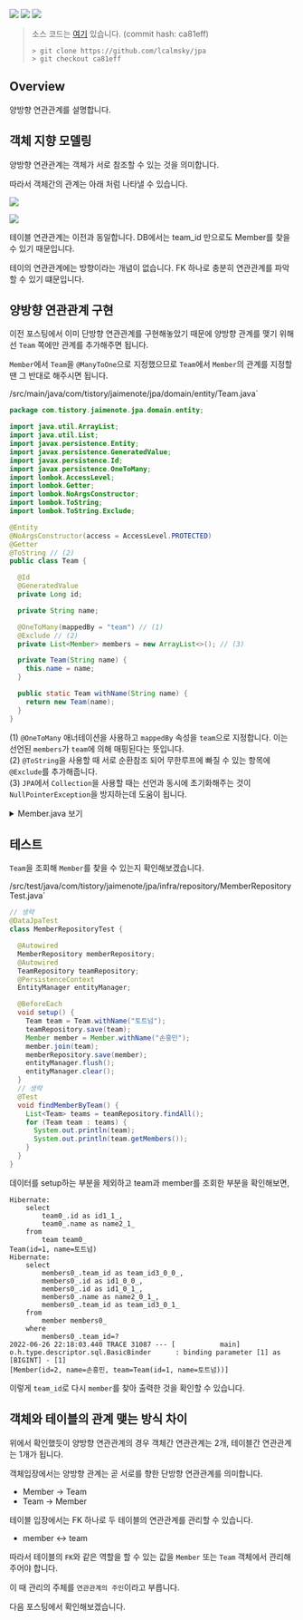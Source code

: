 ![](https://img.shields.io/badge/spring--boot-2.7.1-red) ![](https://img.shields.io/badge/gradle-7.4.1-brightgreen) ![](https://img.shields.io/badge/java-11-blue)
 
> 소스 코드는 [여기](https://github.com/lcalmsky/jpa) 있습니다. (commit hash: ca81eff)
> ```shell
> > git clone https://github.com/lcalmsky/jpa
> > git checkout ca81eff
> ```

## Overview

양방향 연관관계를 설명합니다.

## 객체 지향 모델링

양방향 연관관계는 객체가 서로 참조할 수 있는 것을 의미합니다.

따라서 객체간의 관계는 아래 처럼 나타낼 수 있습니다.

![](http://www.plantuml.com/plantuml/proxy?src=https://raw.githubusercontent.com/lcalmsky/jpa/master/diagrams/04-object-relation.puml)

![](http://www.plantuml.com/plantuml/proxy?src=https://raw.githubusercontent.com/lcalmsky/jpa/master/diagrams/02-table-relation.puml)

테이블 연관관계는 이전과 동일합니다. DB에서는 team_id 만으로도 Member를 찾을 수 있기 때문입니다.

테이의 연관관계에는 방향이라는 개념이 없습니다. FK 하나로 충분히 연관관계를 파악할 수 있기 떄문입니다.

## 양방향 연관관계 구현

이전 포스팅에서 이미 단방향 연관관계를 구현해놓았기 때문에 양방향 관계를 맺기 위해선 `Team` 쪽에만 관계를 추가해주면 됩니다.

`Member`에서 `Team`을 `@ManyToOne`으로 지정했으므로 `Team`에서 `Member`의 관계를 지정할 땐 그 반대로 해주시면 됩니다.

/src/main/java/com/tistory/jaimenote/jpa/domain/entity/Team.java`

```java
package com.tistory.jaimenote.jpa.domain.entity;

import java.util.ArrayList;
import java.util.List;
import javax.persistence.Entity;
import javax.persistence.GeneratedValue;
import javax.persistence.Id;
import javax.persistence.OneToMany;
import lombok.AccessLevel;
import lombok.Getter;
import lombok.NoArgsConstructor;
import lombok.ToString;
import lombok.ToString.Exclude;

@Entity
@NoArgsConstructor(access = AccessLevel.PROTECTED)
@Getter
@ToString // (2)
public class Team {

  @Id
  @GeneratedValue
  private Long id;

  private String name;

  @OneToMany(mappedBy = "team") // (1)
  @Exclude // (2)
  private List<Member> members = new ArrayList<>(); // (3)

  private Team(String name) {
    this.name = name;
  }

  public static Team withName(String name) {
    return new Team(name);
  }
}
```

(1) `@OneToMany` 애너테이션을 사용하고 `mappedBy` 속성을 `team`으로 지정합니다. 이는 선언된 `members`가 `team`에 의해 매핑된다는 뜻입니다.  
(2) `@ToString`을 사용할 때 서로 순환참조 되어 무한루프에 빠질 수 있는 항목에 `@Exclude`를 추가해줍니다.  
(3) `JPA`에서 `Collection`을 사용할 때는 선언과 동시에 초기화해주는 것이 `NullPointerException`을 방지하는데 도움이 됩니다.  

<details>
<summary>Member.java 보기</summary>

```java
package com.tistory.jaimenote.jpa.domain.entity;

import javax.persistence.Entity;
import javax.persistence.GeneratedValue;
import javax.persistence.Id;
import javax.persistence.JoinColumn;
import javax.persistence.ManyToOne;
import lombok.AccessLevel;
import lombok.Getter;
import lombok.NoArgsConstructor;
import lombok.ToString;

@Entity
@NoArgsConstructor(access = AccessLevel.PROTECTED)
@Getter
@ToString
public class Member {

  @Id
  @GeneratedValue
  private Long id;

  private String name;

  @ManyToOne
  @JoinColumn(name = "team_id")
  private Team team;

  private Member(String name) {
    this.name = name;
  }

  public static Member withName(String name) {
    return new Member(name);
  }

  public void join(Team team) {
    this.team = team;
  }
}

```

</details>

## 테스트

`Team`을 조회해 `Member`를 찾을 수 있는지 확인해보겠습니다.

/src/test/java/com/tistory/jaimenote/jpa/infra/repository/MemberRepositoryTest.java`

```java
// 생략
@DataJpaTest
class MemberRepositoryTest {

  @Autowired
  MemberRepository memberRepository;
  @Autowired
  TeamRepository teamRepository;
  @PersistenceContext
  EntityManager entityManager;

  @BeforeEach
  void setup() {
    Team team = Team.withName("토트넘");
    teamRepository.save(team);
    Member member = Member.withName("손흥민");
    member.join(team);
    memberRepository.save(member);
    entityManager.flush();
    entityManager.clear();
  }
  // 생략
  @Test
  void findMemberByTeam() {
    List<Team> teams = teamRepository.findAll();
    for (Team team : teams) {
      System.out.println(team);
      System.out.println(team.getMembers());
    }
  }
}
```

데이터를 setup하는 부분을 제외하고 team과 member를 조회한 부분을 확인해보면,

```text
Hibernate: 
    select
        team0_.id as id1_1_,
        team0_.name as name2_1_ 
    from
        team team0_
Team(id=1, name=토트넘)
Hibernate: 
    select
        members0_.team_id as team_id3_0_0_,
        members0_.id as id1_0_0_,
        members0_.id as id1_0_1_,
        members0_.name as name2_0_1_,
        members0_.team_id as team_id3_0_1_ 
    from
        member members0_ 
    where
        members0_.team_id=?
2022-06-26 22:18:03.440 TRACE 31087 --- [           main] o.h.type.descriptor.sql.BasicBinder      : binding parameter [1] as [BIGINT] - [1]
[Member(id=2, name=손흥민, team=Team(id=1, name=토트넘))]
```

이렇게 `team_id`로 다시 `member`를 찾아 출력한 것을 확인할 수 있습니다.

## 객체와 테이블의 관계 맺는 방식 차이

위에서 확인했듯이 양방향 연관관계의 경우 객체간 연관관계는 2개, 테이블간 연관관계는 1개가 됩니다.

객체입장에서는 양방향 관계는 곧 서로를 향한 단방향 연관관계를 의미합니다.

* Member -> Team
* Team -> Member

테이블 입장에서는 FK 하나로 두 테이블의 연관관계를 관리할 수 있습니다.

* member <-> team

따라서 테이블의 `FK`와 같은 역할을 할 수 있는 값을 `Member` 또는 `Team` 객체에서 관리해주어야 합니다.

이 때 관리의 주체를 `연관관계의 주인`이라고 부릅니다.

다음 포스팅에서 확인해보겠습니다.